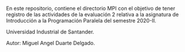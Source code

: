 

En este repositorio, contiene el directorio MPI con el objetivo de tener registro de las actividades de la evaluación 2 relativa a la asignatura de Introducción a la Programación Paralela del semestre 2020-II.

Universidad Industrial de Santander.

Autor: Miguel Angel Duarte Delgado.
